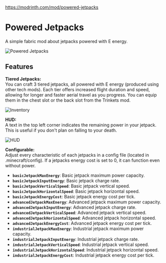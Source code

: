 https://modrinth.com/mod/powered-jetpacks

# Powered Jetpacks
A simple fabric mod about jetpacks powered with E energy.

![Powered Jetpacks](https://cdn.modrinth.com/data/cached_images/8fd6807a74e9c1bc61873f5f587144046949e1a2.jpeg)

## Features
**Tiered Jetpacks:**\
You can craft 3 tiered jetpacks, all powered with E energy (produced using other tech mods). Each tier offers increased flight duration and speed, allowing for longer and faster aerial travel as you progress. You can equip them in the chest slot or the back slot from the Trinkets mod.

![Inventory](https://cdn.modrinth.com/data/cached_images/9e54988fe2f8cf177a330aac15213f145a33890c.jpeg)

**HUD:**\
A text in the top left corner indicates the remaining power in your jetpack. This is useful if you don't plan on falling to your death.

![HUD](https://cdn.modrinth.com/data/cached_images/ef9d7fa739ea60fce4f3b26a6f255389974a2b7a.jpeg)

**Configurable:**\
Adjust every characteristic of each jetpacks in a config file (located in .minecraft/config). If a jetpacks energy cost is set to 0, it can function even without power.

- **`basicJetpackMaxEnergy`**: Basic jetpack maximum power capacity.
- **`basicJetpackInputEnergy`**: Basic jetpack charge rate.
- **`basicJetpackVerticalSpeed`**: Basic jetpack vertical speed.
- **`basicJetpackHorizontalSpeed`**: Basic jetpack horizontal speed.
- **`basicJetpackEnergyCost`**: Basic jetpack energy cost per tick.
- **`advancedJetpackMaxEnergy`**: Advanced jetpack maximum power capacity.
- **`advancedJetpackInputEnergy`**: Advanced jetpack charge rate.
- **`advancedJetpackVerticalSpeed`**: Advanced jetpack vertical speed.
- **`advancedJetpackHorizontalSpeed`**: Advanced jetpack horizontal speed.
- **`advancedJetpackEnergyCost`**: Advanced jetpack energy cost per tick.
- **`industrialJetpackMaxEnergy`**: Industrial jetpack maximum power capacity.
- **`industrialJetpackInputEnergy`**: Industrial jetpack charge rate.
- **`industrialJetpackVerticalSpeed`**: Industrial jetpack vertical speed.
- **`industrialJetpackHorizontalSpeed`**: Industrial jetpack horizontal speed.
- **`industrialJetpackEnergyCost`**: Industrial jetpack energy cost per tick.

